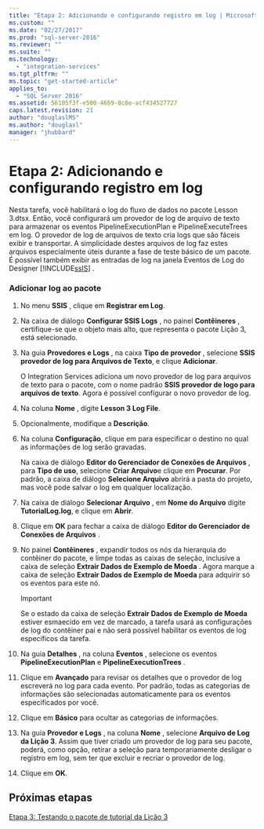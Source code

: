 ```yaml
---
title: "Etapa 2: Adicionando e configurando registro em log | Microsoft Docs"
ms.custom: ""
ms.date: "02/27/2017"
ms.prod: "sql-server-2016"
ms.reviewer: ""
ms.suite: ""
ms.technology: 
  - "integration-services"
ms.tgt_pltfrm: ""
ms.topic: "get-started-article"
applies_to: 
  - "SQL Server 2016"
ms.assetid: 56105f3f-e500-4669-8c8e-acf434527727
caps.latest.revision: 21
author: "douglaslMS"
ms.author: "douglasl"
manager: "jhubbard"
---
```

# Etapa 2: Adicionando e configurando registro em log
Nesta tarefa, você habilitará o log do fluxo de dados no pacote Lesson 3.dtsx. Então, você configurará um provedor de log de arquivo de texto para armazenar os eventos PipelineExecutionPlan e PipelineExecuteTrees em log. O provedor de log de arquivos de texto cria logs que são fáceis exibir e transportar. A simplicidade destes arquivos de log faz estes arquivos especialmente úteis durante a fase de teste básico de um pacote. É possível também exibir as entradas de log na janela Eventos de Log do Designer [!INCLUDE[ssIS](../includes/ssis-md.md)] .  
  
### Adicionar log ao pacote  
  
1.  No menu **SSIS** , clique em **Registrar em Log**.  
  
2.  Na caixa de diálogo **Configurar SSIS Logs** , no painel **Contêineres** , certifique-se que o objeto mais alto, que representa o pacote Lição 3, está selecionado.  
  
3.  Na guia **Provedores e Logs** , na caixa **Tipo de provedor** , selecione **SSIS provedor de log para Arquivos de Texto**, e clique **Adicionar**.  
  
    O Integration Services adiciona um novo provedor de log para arquivos de texto para o pacote, com o nome padrão **SSIS provedor de logo para arquivos de texto**. Agora é possível configurar o novo provedor de log.  
  
4.  Na coluna **Nome** , digite **Lesson 3 Log File**.  
  
5.  Opcionalmente, modifique a **Descrição**.  
  
6.  Na coluna **Configuração**, clique em **<New Connection>** para especificar o destino no qual as informações de log serão gravadas.  
  
    Na caixa de diálogo **Editor do Gerenciador de Conexões de Arquivos** , para **Tipo de uso**, selecione **Criar Arquivo**e clique em **Procurar**. Por padrão, a caixa de diálogo **Selecione Arquivo** abrirá a pasta do projeto, mas você pode salvar o log em qualquer localização.  
  
7.  Na caixa de diálogo **Selecionar Arquivo** , em **Nome do Arquivo** digite **TutorialLog.log**, e clique em **Abrir**.  
  
8.  Clique em **OK** para fechar a caixa de diálogo **Editor do Gerenciador de Conexões de Arquivos** .  
  
9. No painel **Contêineres** , expandir todos os nós da hierarquia do contêiner do pacote, e limpe todas as caixas de seleção, inclusive a caixa de seleção **Extrair Dados de Exemplo de Moeda** . Agora marque a caixa de seleção **Extrair Dados de Exemplo de Moeda** para adquirir só os eventos para este nó.  
  
    > [!IMPORTANT]  
    > Se o estado da caixa de seleção **Extrair Dados de Exemplo de Moeda** estiver esmaecido em vez de marcado, a tarefa usará as configurações de log do contêiner pai e não será possível habilitar os eventos de log específicos da tarefa.  
  
10. Na guia **Detalhes** , na coluna **Eventos** , selecione os eventos **PipelineExecutionPlan** e **PipelineExecutionTrees** .  
  
11. Clique em **Avançado** para revisar os detalhes que o provedor de log escreverá no log para cada evento. Por padrão, todas as categorias de informações são selecionadas automaticamente para os eventos especificados por você.  
  
12. Clique em **Básico** para ocultar as categorias de informações.  
  
13. Na guia **Provedor e Logs** , na coluna **Nome** , selecione **Arquivo de Log da Lição 3**. Assim que tiver criado um provedor de log para seu pacote, poderá, como opção, retirar a seleção para temporariamente desligar o registro em log, sem ter que excluir e recriar o provedor de log.  
  
14. Clique em **OK**.  
  
## Próximas etapas  
[Etapa 3: Testando o pacote de tutorial da Lição 3](../integration-services/step-3-testing-the-lesson-3-tutorial-package.md)  
  
